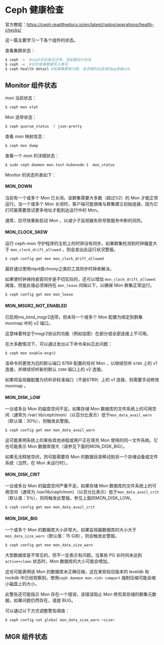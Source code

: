 # Ceph 健康检查

官方教程：https://ceph.readthedocs.io/en/latest/rados/operations/health-checks/

这一篇主要学习一下各个组件的状态。

查看集群状态：

```bash
$ ceph -s  #ceph状态是否正常，及配置运行状态
$ ceph -w  #实时查看数据写入情况
$ ceph health detail #如果集群有问题，会详细列出具体的pg或者osd
```



## Monitor 组件状态

mon 当前状态：

```bash
$ ceph mon stat
```

Mon 选举状态：

```bash
$ ceph quorum_status -f json-pretty
```

查看 mon 映射信息：

```bash
$ ceph mon dump
```

查看一个 mon 的详细状态：

```bash
$ sudo ceph daemon mon.test-kubenode-1  mon_status
```



Monitor 的状态列表如下：



#### MON_DOWN

当前有一个或多个 Mon 已关闭。该群集需要大多数（超过1/2）的 Mon 才能正常运行。当一个或多个 Mon 关闭时，客户端可能很难与群集建立初始连接，因为它们可能需要尝试更多地址才能到达运行中的 Mon。

通常，应尽快重新启动 Mon ，以减少子监视器失败导致服务中断的风险。



#### MON_CLOCK_SKEW

运行 ceph-mon 守护程序的主机上的时钟没有同步。如果群集检测到时钟偏差大于 `mon_clock_drift_allowed` ，则会发出此运行状况警报。

```bash
$ ceph config get mon mon_clock_drift_allowed
```

最好通过使用ntpd或chrony之类的工具同步时钟来解决。

如果使时钟保持紧密同步是不切实际的，还可以增加 `mon_clock_drift_allowed` 阈值，但是此值必须保持在 `mon_lease` 间隔以下，以确保 Mon 群集正常运行。

```bash
$ ceph config get mon mon_lease
```



#### MON_MSGR2_NOT_ENABLED

已启用ms_bind_msgr2选项，但未将一个或多个 Mon 配置为绑定到群集 monmap 中的 v2 端口。

这意味着特定于msgr2协议的功能（例如加密）在部分或全部连接上不可用。

在大多数情况下，可以通过发出以下命令来纠正此问题：

```bash
$ ceph mon enable-msgr2
```

该命令将更改为旧的默认端口 6789 配置的任何 Mon ，以继续侦听 `6789` 上的 v1 连接，并继续侦听新的默认 `3300` 端口上的 v2 连接。

如果将监视器配置为侦听非标准端口（不是6789）上的 v1 连接，则需要手动修改 monmap 。





#### MON_DISK_LOW

一台或多台 Mon 的磁盘空间不足。如果存储 Mon 数据库的文件系统上的可用空间（通常为 /var/ lib/ceph/mon）（以百分比表示）低于`mon_data_avail_warn`（默认值：30％），则触发此警报。

```bash
$ ceph config get mon mon_data_avail_warn
```

这可能表明系统上的某些其他进程或用户正在填充 Mon 使用的同一文件系统。它也可能表示 Mon 数据库很大（请参见下面的MON_DISK_BIG）。

如果无法释放空间，则可能需要将 Mon 的数据目录移动到另一个存储设备或文件系统（当然，在 Mon 未运行时）。



#### MON_DISK_CRIT

一台或多台 Mon 的磁盘空间严重不足。如果存储 Mon 数据库的文件系统上的可用空间（通常为 /var/lib/ceph/mon）（以百分比表示）低于`mon_data_avail_crit`（默认值：5％），则将触发此警报。参见上面的MON_DISK_LOW。

```bash
$ ceph config get mon mon_data_avail_crit
```



#### MON_DISK_BIG

一个或多个 Mon 的数据库大小非常大。如果监视器数据库的大小大于 `mon_data_size_warn`（默认值：15 GiB），则会触发此警报。

```bash
$ ceph config get mon mon_data_size_warn
```

大型数据库是不常见的，但不一定表示有问题。当某些 PG 长时间未达到 `active+clean` 状态时，Mon 数据库的大小可能会增加。

这也可能表明该 Mon 的数据库未正确压缩，这在某些较旧版本的 leveldb 和 rockdb 中已经观察到。使用`ceph daemon mon.<id> compact` 强制压缩可能会缩小磁盘上的大小。

此警告还可能指示 Mon 存在一个错误，该错误阻止 Mon 修剪其存储的群集元数据。如果问题仍然存在，请提 BUG。

可以通过以下方式调整警告阈值：

```bash
$ ceph config set global mon_data_size_warn <size>
```



## MGR 组件状态





























